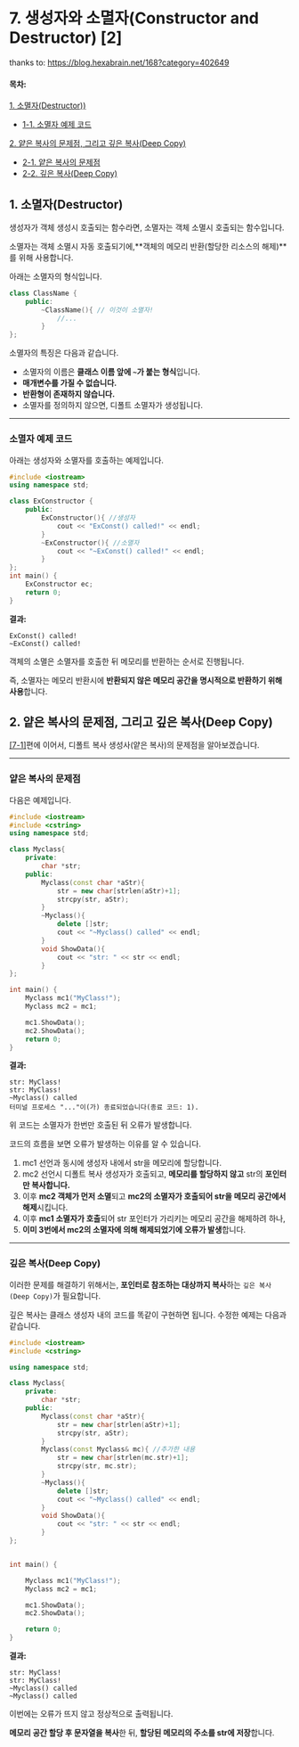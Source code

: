 # 7. 생성자와 소멸자(Constructor and Destructor) [2]

thanks to: https://blog.hexabrain.net/168?category=402649



#### __목차:__

[1. 소멸자(Destructor))](#1-소멸자-Destructor)

- [1-1. 소멸자 예제 코드](#소멸자-예제-코드)

[2. 얕은 복사의 문제점, 그리고 깊은 복사(Deep Copy)](#2-얕은-복사의-문제점-그리고-깊은-복사Deep-Copy)

* [2-1. 얕은 복사의 문제점](#얕은-복사의-문제점)
* [2-2. 깊은 복사(Deep Copy)](#깊은-복사Deep-Copy)





## 1. 소멸자(Destructor)

생성자가 객체 생성시 호출되는 함수라면, 소멸자는 객체 소멸시 호출되는 함수입니다.

소멸자는 객체 소멸시 자동 호출되기에,**객체의 메모리 반환(할당한 리소스의 해제)**를 위해 사용합니다.

아래는 소멸자의 형식입니다.

``` c++
class ClassName {
    public:
    	~ClassName(){ // 이것이 소멸자!
            //...
        }
};
```

소멸자의 특징은 다음과 같습니다.

* 소멸자의 이름은 **클래스 이름 앞에 `~`가 붙는 형식**입니다.
* **매개변수를 가질 수 없습니다.**
* **반환형이 존재하지 않습니다.**
* 소멸자를 정의하지 않으면, 디폴트 소멸자가 생성됩니다.

---

### 소멸자 예제 코드

아래는 생성자와 소멸자를 호출하는 예제입니다.

``` c++
#include <iostream>
using namespace std;

class ExConstructor {
    public:
        ExConstructor(){ //생성자
            cout << "ExConst() called!" << endl;
        }
        ~ExConstructor(){ //소멸자
            cout << "~ExConst() called!" << endl;
        }
};
int main() {
    ExConstructor ec;
    return 0;
}
```

__결과:__

```
ExConst() called! 
~ExConst() called!
```



객체의 소멸은 소멸자를 호출한 뒤 메모리를 반환하는 순서로 진행됩니다.

즉, 소멸자는 메모리 반환시에 **반환되지 않은 메모리 공간을 명시적으로 반환하기 위해 사용**합니다.



## 2. 얕은 복사의 문제점, 그리고 깊은 복사(Deep Copy)

[[7-1]](https://github.com/solidcellaMoon/studynote/blob/master/study_of_cpp/7.%20%EC%83%9D%EC%84%B1%EC%9E%90%EC%99%80%20%EC%86%8C%EB%A9%B8%EC%9E%90(Constructor%20and%20Destructor)%20%5B1%5D.md)편에 이어서, 디폴트 복사 생성사(얕은 복사)의 문제점을 알아보겠습니다.

---

### 얕은 복사의 문제점

다음은 예제입니다.

``` c++
#include <iostream>
#include <cstring>
using namespace std;

class Myclass{
    private:
        char *str;
    public:
        Myclass(const char *aStr){
            str = new char[strlen(aStr)+1];
            strcpy(str, aStr);
        }
        ~Myclass(){
            delete []str;
            cout << "~Myclass() called" << endl;
        }
        void ShowData(){
            cout << "str: " << str << endl;
        }
};

int main() {
    Myclass mc1("MyClass!");
    Myclass mc2 = mc1;

    mc1.ShowData();
    mc2.ShowData();
    return 0;
}
```

__결과:__

```
str: MyClass!
str: MyClass!
~Myclass() called
터미널 프로세스 "..."이(가) 종료되었습니다(종료 코드: 1).
```

위 코드는 소멸자가 한번만 호출된 뒤 오류가 발생합니다.

코드의 흐름을 보면 오류가 발생하는 이유를 알 수 있습니다.



1. mc1 선언과 동시에 생성자 내에서 str을 메모리에 할당합니다.
2. mc2 선언시 디폴트 복사 생성자가 호출되고, **메모리를 할당하지 않고** str의 **포인터만 복사합니다.**
3. 이후 **mc2 객체가 먼저 소멸**되고 **mc2의 소멸자가 호출되어 str을 메모리 공간에서 해제**시킵니다.
4. 이후 **mc1 소멸자가 호출**되어 str 포인터가 가리키는 메모리 공간을 해제하려 하나,
5. **이미 3번에서 mc2의 소멸자에 의해 해제되었기에 오류가 발생**합니다.



---

### 깊은 복사(Deep Copy)

이러한 문제를 해결하기 위해서는, **포인터로 참조하는 대상까지 복사**하는 `깊은 복사(Deep Copy)`가 필요합니다.

깊은 복사는 클래스 생성자 내의 코드를 똑같이 구현하면 됩니다. 수정한 예제는 다음과 같습니다.

``` c++
#include <iostream>
#include <cstring>

using namespace std;

class Myclass{
    private:
        char *str;
    public:
        Myclass(const char *aStr){
            str = new char[strlen(aStr)+1];
            strcpy(str, aStr);
        }
        Myclass(const Myclass& mc){ //추가한 내용
            str = new char[strlen(mc.str)+1];
            strcpy(str, mc.str);
        }
        ~Myclass(){
            delete []str;
            cout << "~Myclass() called" << endl;
        }
        void ShowData(){
            cout << "str: " << str << endl;
        }
};


int main() {

    Myclass mc1("MyClass!");
    Myclass mc2 = mc1;

    mc1.ShowData();
    mc2.ShowData();

    return 0;
}
```

__결과:__

```
str: MyClass!
str: MyClass!
~Myclass() called
~Myclass() called
```

이번에는 오류가 뜨지 않고 정상적으로 출력됩니다.

**메모리 공간 할당 후 문자열을 복사**한 뒤, **할당된 메모리의 주소를 str에 저장**합니다.